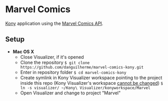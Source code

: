 # Marvel Comics
[Kony](http://www.kony.com/) application using the [Marvel Comics API](http://developer.marvel.com/).

## Setup
* **Mac OS X**
  * Close Visualizer, if it's opened
  * Clone the repository
  `$ git clone https://github.com/danguilherme/marvel-comics-kony.git`
  * Enter in repository folder
  `$ cd marvel-comics-kony`
  * Create symlink in Kony Visualizer workspace pointing to the project inside this repo (Kony Visualizer's workspace [cannot be changed](https://www.linkedin.com/grp/post/4981807-6012212004817752065))
  `$ ln -s visualizer/ ~/Kony\ Visualizer/konyworkspace/Marvel`
  * Open Visualizer and change to project "Marvel"